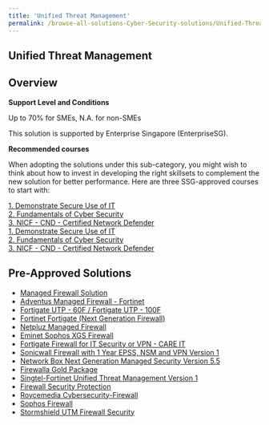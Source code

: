 ```yaml
---
title: 'Unified Threat Management'
permalink: /browse-all-solutions-Cyber-Security-solutions/Unified-Threat-Management
---
```


## Unified Threat Management
## Overview

**Support Level and Conditions**

Up to 70% for SMEs, N.A. for non-SMEs

This solution is supported by Enterprise Singapore (EnterpriseSG).

**Recommended courses**

When adopting the solutions under this sub-category, you might wish to think about how to invest in developing the right skillsets to complement the new solution for better performance. Here are three SSG-approved courses to start with:

<a href='https://courses.enterprisejobskills.gov.sg/Course_Internet/CourseDetail/Demonstrate-Secure-Use-8'  target='_blank' rel='noopener'>1. Demonstrate Secure Use of IT</a><br>
<a href='https://courses.enterprisejobskills.gov.sg/Course_Internet/CourseDetail/Fundamentals-Cyber-Security-2'  target='_blank' rel='noopener'>2. Fundamentals of Cyber Security</a><br>
<a href='https://courses.enterprisejobskills.gov.sg/Course_Internet/CourseDetail/NICF-CND-Certified-Network-Defender-SF-2'  target='_blank' rel='noopener'>3. NICF - CND - Certified Network Defender</a><br>
<a href='https://courses.enterprisejobskills.gov.sg/Course_Internet/CourseDetail/Demonstrate-Secure-Use-8'  target='_blank' rel='noopener'>1. Demonstrate Secure Use of IT</a><br>
<a href='https://courses.enterprisejobskills.gov.sg/Course_Internet/CourseDetail/Fundamentals-Cyber-Security-2'  target='_blank' rel='noopener'>2. Fundamentals of Cyber Security</a><br>
<a href='https://courses.enterprisejobskills.gov.sg/Course_Internet/CourseDetail/NICF-CND-Certified-Network-Defender-SF-2'  target='_blank' rel='noopener'>3. NICF - CND - Certified Network Defender</a><br>

## Pre-Approved Solutions

- <a href='/productivity-solutions-grant/solutionrepo/solution1276' target='_blank'>Managed Firewall Solution</a><br>
- <a href='/productivity-solutions-grant/solutionrepo/solution1800' target='_blank'>Adventus Managed Firewall - Fortinet </a><br>
- <a href='/productivity-solutions-grant/solutionrepo/solution1809' target='_blank'>Fortigate UTP - 60F / Fortigate UTP - 100F</a><br>
- <a href='/productivity-solutions-grant/solutionrepo/solution1909' target='_blank'>Fortinet Fortigate (Next Generation Firewall)</a><br>
- <a href='/productivity-solutions-grant/solutionrepo/solution2274' target='_blank'>Netpluz Managed Firewall </a><br>
- <a href='/productivity-solutions-grant/solutionrepo/solution2386' target='_blank'>Eminet Sophos XGS Firewall</a><br>
- <a href='/productivity-solutions-grant/solutionrepo/solution2402' target='_blank'>Fortigate Firewall for IT Security or VPN - CARE IT</a><br>
- <a href='/productivity-solutions-grant/solutionrepo/solution2517' target='_blank'>Sonicwall Firewall with 1 Year EPSS, NSM and VPN Version 1</a><br>
- <a href='/productivity-solutions-grant/solutionrepo/solution2549' target='_blank'>Network Box Next Generation Managed Security Version 5.5</a><br>
- <a href='/productivity-solutions-grant/solutionrepo/solution2607' target='_blank'>Firewalla Gold Package</a><br>
- <a href='/productivity-solutions-grant/solutionrepo/solution2655' target='_blank'>Singtel-Fortinet Unified Threat Management Version 1</a><br>
- <a href='/productivity-solutions-grant/solutionrepo/solution2711' target='_blank'>Firewall Security Protection</a><br>
- <a href='/productivity-solutions-grant/solutionrepo/solution2763' target='_blank'>Roycemedia Cybersecurity-Firewall</a><br>
- <a href='/productivity-solutions-grant/solutionrepo/solution2835' target='_blank'>Sophos Firewall</a><br>
- <a href='/productivity-solutions-grant/solutionrepo/solution3053' target='_blank'>Stormshield UTM Firewall Security</a><br>
